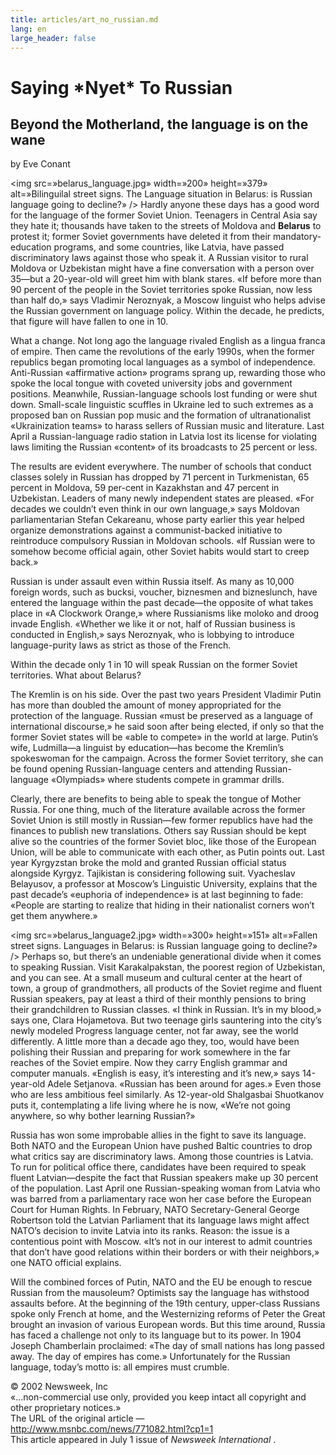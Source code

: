 ```yaml
---
title: articles/art_no_russian.md 
lang: en
large_header: false
---
```







<h1 id=»saying-nyet-to-russian»>Saying  *Nyet*  To Russian</h1>
<h2 id=»beyond-the-motherland-the-language-is-on-the-wane»>Beyond the Motherland, the language is on the wane</h2>

by Eve Conant


<img src=»belarus_language.jpg» width=»200» height=»379» alt=»Bilinguilal street signs. The Language situation in Belarus: is Russian language going to decline?» /> Hardly anyone these days has a good word for the language of the former Soviet Union. Teenagers in Central Asia say they hate it; thousands have taken to the streets of Moldova and <strong>Belarus</strong> to protest it; former Soviet governments have deleted it from their mandatory-education programs, and some countries, like Latvia, have passed discriminatory laws against those who speak it. A Russian visitor to rural Moldova or Uzbekistan might have a fine conversation with a person over 35—but a 20-year-old will greet him with blank stares. «If before more than 90 percent of the people in the Soviet territories spoke Russian, now less than half do,» says Vladimir Neroznyak, a Moscow linguist who helps advise the Russian government on language policy. Within the decade, he predicts, that figure will have fallen to one in 10.


What a change. Not long ago the language rivaled English as a lingua franca of empire. Then came the revolutions of the early 1990s, when the former republics began promoting local languages as a symbol of independence. Anti-Russian «affirmative action» programs sprang up, rewarding those who spoke the local tongue with coveted university jobs and government positions. Meanwhile, Russian-language schools lost funding or were shut down. Small-scale linguistic scuffles in Ukraine led to such extremes as a proposed ban on Russian pop music and the formation of ultranationalist «Ukrainization teams» to harass sellers of Russian music and literature. Last April a Russian-language radio station in Latvia lost its license for violating laws limiting the Russian «content» of its broadcasts to 25 percent or less.


The results are evident everywhere. The number of schools that conduct classes solely in Russian has dropped by 71 percent in Turkmenistan, 65 percent in Moldova, 59 per-cent in Kazakhstan and 47 percent in Uzbekistan. Leaders of many newly independent states are pleased. «For decades we couldn’t even think in our own language,» says Moldovan parliamentarian Stefan Cekareanu, whose party earlier this year helped organize demonstrations against a communist-backed initiative to reintroduce compulsory Russian in Moldovan schools. «If Russian were to somehow become official again, other Soviet habits would start to creep back.»


Russian is under assault even within Russia itself. As many as 10,000 foreign words, such as bucksi, voucher, biznesmen and bizneslunch, have entered the language within the past decade—the opposite of what takes place in «A Clockwork Orange,» where Russianisms like moloko and droog invade English. «Whether we like it or not, half of Russian business is conducted in English,» says Neroznyak, who is lobbying to introduce language-purity laws as strict as those of the French.


Within the decade only 1 in 10 will speak Russian on the former Soviet territories. What about Belarus?


The Kremlin is on his side. Over the past two years President Vladimir Putin has more than doubled the amount of money appropriated for the protection of the language. Russian «must be preserved as a language of international discourse,» he said soon after being elected, if only so that the former Soviet states will be «able to compete» in the world at large. Putin’s wife, Ludmilla—a linguist by education—has become the Kremlin’s spokeswoman for the campaign. Across the former Soviet territory, she can be found opening Russian-language centers and attending Russian-language «Olympiads» where students compete in grammar drills.


Clearly, there are benefits to being able to speak the tongue of Mother Russia. For one thing, much of the literature available across the former Soviet Union is still mostly in Russian—few former republics have had the finances to publish new translations. Others say Russian should be kept alive so the countries of the former Soviet bloc, like those of the European Union, will be able to communicate with each other, as Putin points out. Last year Kyrgyzstan broke the mold and granted Russian official status alongside Kyrgyz. Tajikistan is considering following suit. Vyacheslav Belayusov, a professor at Moscow’s Linguistic University, explains that the past decade’s «euphoria of independence» is at last beginning to fade: «People are starting to realize that hiding in their nationalist corners won’t get them anywhere.»


<img src=»belarus_language2.jpg» width=»300» height=»151» alt=»Fallen street signs. Languages in Belarus: is Russian language going to decline?» /> Perhaps so, but there’s an undeniable generational divide when it comes to speaking Russian. Visit Karakalpakstan, the poorest region of Uzbekistan, and you can see. At a small museum and cultural center at the heart of town, a group of grandmothers, all products of the Soviet regime and fluent Russian speakers, pay at least a third of their monthly pensions to bring their grandchildren to Russian classes. «I think in Russian. It’s in my blood,» says one, Clara Hojametova. But two teenage girls sauntering into the city’s newly modeled Progress language center, not far away, see the world differently. A little more than a decade ago they, too, would have been polishing their Russian and preparing for work somewhere in the far reaches of the Soviet empire. Now they carry English grammar and computer manuals. «English is easy, it’s interesting and it’s new,» says 14-year-old Adele Setjanova. «Russian has been around for ages.» Even those who are less ambitious feel similarly. As 12-year-old Shalgasbai Shuotkanov puts it, contemplating a life living where he is now, «We’re not going anywhere, so why bother learning Russian?»


Russia has won some improbable allies in the fight to save its language. Both NATO and the European Union have pushed Baltic countries to drop what critics say are discriminatory laws. Among those countries is Latvia. To run for political office there, candidates have been required to speak fluent Latvian—despite the fact that Russian speakers make up 30 percent of the population. Last April one Russian-speaking woman from Latvia who was barred from a parliamentary race won her case before the European Court for Human Rights. In February, NATO Secretary-General George Robertson told the Latvian Parliament that its language laws might affect NATO’s decision to invite Latvia into its ranks. Reason: the issue is a contentious point with Moscow. «It’s not in our interest to admit countries that don’t have good relations within their borders or with their neighbors,» one NATO official explains.


Will the combined forces of Putin, NATO and the EU be enough to rescue Russian from the mausoleum? Optimists say the language has withstood assaults before. At the beginning of the 19th century, upper-class Russians spoke only French at home, and the Westernizing reforms of Peter the Great brought an invasion of various European words. But this time around, Russia has faced a challenge not only to its language but to its power. In 1904 Joseph Chamberlain proclaimed: «The day of small nations has long passed away. The day of empires has come.» Unfortunately for the Russian language, today’s motto is: all empires must crumble.


© 2002 Newsweek, Inc<br />
«...non-commercial use only, provided you keep intact all copyright and other proprietary notices.»<br />
The URL of the original article — http://www.msnbc.com/news/771082.html?cp1=1<br />
This article appeared in July 1 issue of  *Newsweek International* .<br />


